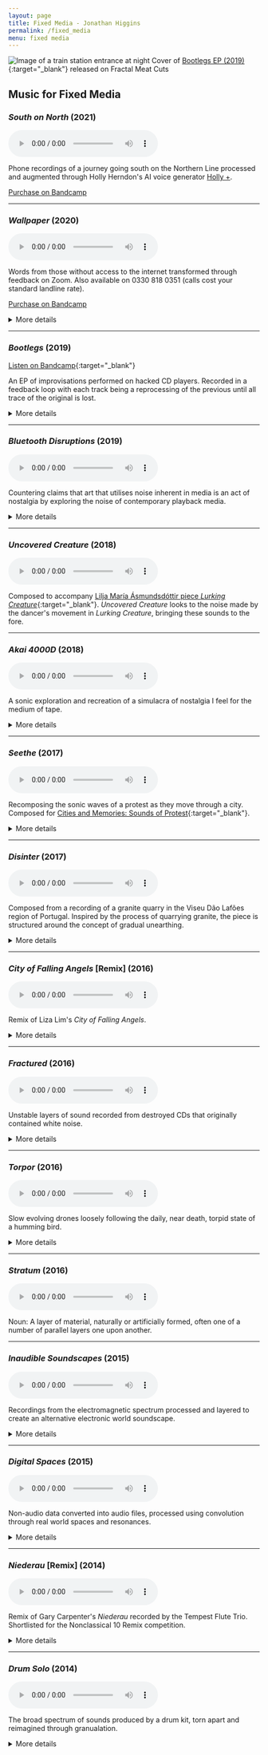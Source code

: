 ```yaml
---
layout: page
title: Fixed Media - Jonathan Higgins
permalink: /fixed_media
menu: fixed media
---
```

<img
  sizes="(min-width: 56em) 800px, 90vw"
  srcset="/media/images/bootlegs_400.jpg 400w,
          /media/images/bootlegs_600.jpg 600w,
          /media/images/bootlegs.jpg 800w"
  alt="Image of a train station entrance at night">
Cover of [Bootlegs EP (2019)](https://fractalmeat.bandcamp.com/album/bootlegs){:target="_blank"} released on Fractal Meat Cuts

## Music for Fixed Media

### *South on North* (2021)

<audio controls>
  <source src="/media/audio/south_on_north.mp3" type="audio/mpeg">
Your browser does not support the audio element.
</audio>

Phone recordings of a journey going south on the Northern Line processed and augmented through Holly Herndon's AI voice generator <a href="https://holly.plus/" target="_blank">Holly +</a>.

<a href="https://jphiggins.bandcamp.com/track/south-on-north" target="_blank">Purchase on Bandcamp</a>

---

### *Wallpaper* (2020)

<audio controls>
  <source src="/media/audio/wallpaper.mp3" type="audio/mpeg">
Your browser does not support the audio element.
</audio>

Words from those without access to the internet transformed through feedback on Zoom. Also available on 0330 818 0351 (calls cost your standard landline rate).

<a href="https://jphiggins.bandcamp.com/album/wallpaper" target="_blank">Purchase on Bandcamp</a>

<details>
 <summary>More details</summary>

During isolation we have looked to the internet to replace in person communication. Zoom and similar services have provided much needed interaction for many. However, those who lack access to the internet are excluded from these virtual social spaces. Wallpaper utilises words from those isolating without access to the internet. In an online recording session their words were read back, performed and manipulated via the imperfections of the internet until digital noise overtook all meaning. These recordings were then arranged to create Wallpaper.<br><br>

Wallpaper exists in two versions: the digital download available here and a hotline available on 0330 818 0351 (calls cost your standard landline rate, if you're outside the UK please call +44 330 818 0351). The phone you use, where you are and the time of day you call will all affect the quality of the playback through the hotline creating a unique ‘version’ of the piece on each listen. As the quality of the call changes different aspects of the piece are filtered out, forefronting or hiding various layers within the music. The EP available on Bandcamp consists of the digital download of Wallpaper and three recordings of the hotline from different phones and locations.<br><br>

Performers: Patricia Auchterlonie, Mimi Doulton, Ella Taylor and Juliet Wallace.<br><br>

Supported by Sound and Music's ‘Interpreting Isolation’ Grants.<br><br>

</details>

---

### *Bootlegs* (2019)

[Listen on Bandcamp](https://fractalmeat.bandcamp.com/album/bootlegs){:target="_blank"}

An EP of improvisations performed on hacked CD players. Recorded in a feedback loop with each track being a reprocessing of the previous until all trace of the original is lost. 

<details>
 <summary>More details</summary>

Bootlegs began as two low quality recordings of glitch turntablism gigs. To make the first track of the EP, these raw, unprocessed recordings were burnt to CDs, improvised with and the output recorded in a single continuous take. This improvisation was then burnt to CDs and used as the source material for an improvisation for the second track; this iterative process was repeated for each track on the EP. With each iteration the sounds become further removed from the original bootleg gig recordings until eventually almost all trace is lost. By the end all that is left is the sound of the CD players themselves.<br><br>

Bootlegs is built from sounds recorded at Liquid Sky, Berlin (01.05.19) and Hatch, Sheffield (20.07.19).<br><br>

Released on Fractal Meat Cuts.<br><br>

<a href="https://jphiggins.bandcamp.com/album/bootlegs" target="_blank">Purchase on Bandcamp</a>
</details>

---

### *Bluetooth Disruptions* (2019)

<audio controls>
  <source src="/media/audio/bluetooth_disruptions.mp3" type="audio/mpeg">
Your browser does not support the audio element.
</audio>

Countering claims that art that utilises noise inherent in media is an act of nostalgia by exploring the noise of contemporary playback media. 

<details>
 <summary>More details</summary>

Discourse on music which utilises the noise of a medium often focuses on how this process can be viewed as an act of nostalgia. Whilst in many cases this can be true often the utilisation of these sounds can be for other reasons. Bluetooth Disruptions looks to apply techniques often utilised by artists working with the noise of mediums like tape and vinyl to contemporary ‘noiseless’ audio mediums. All sounds utilised in this composition were created by interfering with and disrupting streams of Bluetooth audio. 

</details>

---

### *Uncovered Creature* (2018)

<audio controls>
  <source src="/media/audio/uncovered_creature.mp3" type="audio/mpeg">
Your browser does not support the audio element.
</audio>

Composed to accompany [Lilja María Ásmundsdóttir piece *Lurking Creature*](https://vimeo.com/286325553){:target="_blank"}. *Uncovered Creature* looks to the noise made by the dancer's movement in *Lurking Creature*, bringing these sounds to the fore. 

---

### *Akai 4000D* (2018)

<audio controls>
  <source src="/media/audio/akai_4000d.mp3" type="audio/mpeg">
Your browser does not support the audio element.
</audio>

A sonic exploration and recreation of a simulacra of nostalgia I feel for the medium of tape.  

<details>
 <summary>More details</summary>

For years musicians, producers and engineers sought to reduce the noise-floor of tape. Technologies such as Dolby dbx were developed to minimise the influence of the media on the recorded sound. However today, for many the noise-floor of tape carries a sense of nostalgia, similar to the crackle of vinyl. Akai 4000D is an exploration of the sound of tape and tape machines. The piece looks to question the function of these sounds in a post-digital society. Whilst composing this piece I was particularly interested in exploring the simulacra of nostalgia I felt for the medium of tape as I was born after the invention and popularisation of the CD. 

</details>

---

### *Seethe* (2017)

<audio controls>
  <source src="/media/audio/seethe.mp3" type="audio/mpeg">
Your browser does not support the audio element.
</audio>

Recomposing the sonic waves of a protest as they move through a city. Composed for [Cities and Memories: Sounds of Protest](https://citiesandmemory.com/protest/){:target="_blank"}.

<details>
 <summary>More details</summary>

Chants move through the busy streets of a protest as if liquid. Trickling, bubbling, cascading, seething. Rivers of sound carry, mutate and weave over and away from you. Some erupt suddenly whilst others wash over and dry up, leaving only a distant murmur in their place. A torrent of emotion carving its way through the city.

Seethe was written for the Cities and Memories: Sounds of Protest project and is composed from the sounds of protest in Paris on Boulevard Beaumarchais in October 2010. The original recording ‘Rhythms of Protest’ was made by Des Coulam. More information about this recording can be found <a href="https://soundlandscapes.wordpress.com/2011/11/10/rhythms-of-protest/" target="_blank">here</a>.

</details>

---

### *Disinter* (2017)

<audio controls>
  <source src="/media/audio/disinter.mp3" type="audio/mpeg">
Your browser does not support the audio element.
</audio>

Composed from a recording of a granite quarry in the Viseu Dão Lafões region of Portugal. Inspired by the process of quarrying granite, the piece is structured around the concept of gradual unearthing. 

<details>
 <summary>More details</summary>
Individual layers rise out of the underlying texture to prominence before being forced back into the background by the next incoming layer of sound. Winner of a Jury Award in the Viseu Rural 2.0 // Sonic Explorations of a Rural Archive competition. 

</details>

---

### *City of Falling Angels* [Remix] (2016)

<audio controls>
  <source src="/media/audio/city_of_falling_angels.mp3" type="audio/mpeg">
Your browser does not support the audio element.
</audio>

Remix of Liza Lim's *City of Falling Angels*.

<details>
 <summary>More details</summary>
Liza Lim’s original programme note for City of Falling Angels features the following Walter Benjamin quote:

”This is how one pictures the Angel of history. His face is turned toward the past. Where we perceive a chain of events, he sees one single catastrophe which keeps piling wreckage and hurls it in front of his feet.”

This remix aims to be an electroacoustic recreation of this vivid image. The opening impact is the single catastrophe perceived by the Angel and from the tail of the opening impact the wreckage builds. Individual sounds burst into prominence before forming part of the underlying texture, creating a tempestuous force that hurtles towards the present.

This piece is a remix of the work City of Falling Angels for percussion ensemble composed by Liza Lim and recorded by the Internationales Musikinstitut Darmstadt.

</details>

---

### *Fractured* (2016)

<audio controls>
  <source src="/media/audio/fractured.mp3" type="audio/mpeg">
Your browser does not support the audio element.
</audio>

Unstable layers of sound recorded from destroyed CDs that originally contained white noise.

<details>
 <summary>More details</summary>
Fractured started out as a CD containing 12 tracks of white noise. This CD was destroyed and the resulting sounds recorded to another disk. Repeated over and over, eventually the original sound was lost, leaving only the sound of the process. The broken disks produced a plethora of harsh noise and volatile rhythmic patterns, these were layered the interaction between them explored. A CD can only be so broken before it is unplayable. Similarly the layers within the piece can only be so dense before they have to stop. 

</details>

---

### *Torpor* (2016)

<audio controls>
  <source src="/media/audio/torpor.mp3" type="audio/mpeg">
Your browser does not support the audio element.
</audio>

Slow evolving drones loosely following the daily, near death, torpid state of a humming bird. 

<details>
 <summary>More details</summary>
Due to their small size and lack of insulating downy feathers hummingbirds rapidly lose body heat to their surroundings. Because of this hummingbirds must regularly consume large quantities of nectar and insects to feed their rapid metabolism. To survive when sleeping at night hummingbirds must enter a state of reduced physiological activity called torpor. This process involves the bird lowering its internal temperature to a level barely able to maintain life, becoming hyperthermic. Doing so allows the bird to reduce its metabolic rate by as much as 95%, causing the bird to consume up to 50 times less energy. Alexander Wilson first described torpid hummingbirds in his book, American Ornithology; “No motion of the lungs could be perceived […] the eyes were shut, and, when touched by the finger, [the bird] gave no signs of life or motion.” Awaking from a torpid state takes approximately 20 minutes; the bird gently vibrates its wing muscles to warm the blood supply. This process leaves the hummingbird with just enough energy supplies to survive the first feeding bouts of the morning. 

</details>

---

### *Stratum* (2016)

<audio controls>
  <source src="/media/audio/stratum.mp3" type="audio/mpeg">
Your browser does not support the audio element.
</audio>

Noun:
A layer of material, naturally or artificially formed, often one of a number of parallel layers one upon another.

---

### *Inaudible Soundscapes* (2015)

<audio controls>
  <source src="/media/audio/inaudible_soundscapes.mp3" type="audio/mpeg">
Your browser does not support the audio element.
</audio>

Recordings from the electromagnetic spectrum processed and layered to create an alternative electronic world soundscape. 

<details>
 <summary>More details</summary>
The human senses only allow us to experience a very narrow section of the world around us, Inaudible Soundscapes is an exploration of what we cannot hear. Focusing on the interplay between pitch and noise in the turbulent sound world of the inaudible; the piece is composed of recordings of electromagnetic waves outputted by various pieces of audio hardware, presenting the medium of delivery as the piece itself. 
</details>

---

### *Digital Spaces* (2015)

<audio controls>
  <source src="/media/audio/digital_spaces.mp3" type="audio/mpeg">
Your browser does not support the audio element.
</audio>

Non-audio data converted into audio files, processed using convolution through real world spaces and resonances. 

<details>
 <summary>More details</summary>
Composed for the Furnace Park Project, Digital Spaces is an exploration of noise through the resonance of the real world. The sounds used throughout the work were generated by converting images of the park into audio; this harsh noise was then processed using convolution to allow these digital sounds to interact with real spaces and resonances captured at the park. 
</details>

---

### *Niederau* [Remix] (2014)

<audio controls>
  <source src="/media/audio/neiderau.mp3" type="audio/mpeg">
Your browser does not support the audio element.
</audio>

Remix of Gary Carpenter's *Niederau* recorded by the Tempest Flute Trio. Shortlisted for the Nonclassical 10 Remix competition. 

<details>
 <summary>More details</summary>
Niederau [Remix] focuses on a slow disintegration of the original flute sounds resulting in a gradual transition from a natural sound world into an electronic, abstract one. With the flute being a classical instrument I looked to the forms associated with that aesthetic when structuring the piece; for this reason I chose to write in rounded binary form.
</details>

---

### *Drum Solo* (2014)

<audio controls>
  <source src="/media/audio/drum_solo.mp3" type="audio/mpeg">
Your browser does not support the audio element.
</audio>

The broad spectrum of sounds produced by a drum kit, torn apart and reimagined through granualation. 

<details>
 <summary>More details</summary>
Originally for 4 channel surround plus LFE.

The drum kit offers an eclectic mix of sounds and although not pitched offers one of the widest harmonic ranges of all western instruments. Drum Solo is an exploration of the timbral qualities of the drum kit and the musical possibilities of the noise based sounds that these can create. The piece focuses on the interplay between stasis and rhythm changing rapidly between noise based drones and glitch inspired beats.

</details>

